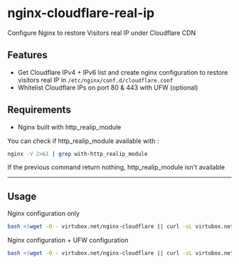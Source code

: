 # nginx-cloudflare-real-ip

Configure Nginx to restore Visitors real IP under Cloudflare CDN

## Features

* Get Cloudflare IPv4 + IPv6 list and create nginx configuration to restore visitors real IP in `/etc/nginx/conf.d/cloudflare.conf`
* Whitelist Cloudflare IPs on port 80 & 443 with UFW (optional)

## Requirements

* Nginx built with http_realip_module

You can check if http_realip_module available with :

```bash
nginx -V 2>&1 | grep with-http_realip_module
```

If the previous command return nothing, http_realip_module isn't available

---

## Usage

Nginx configuration only

```bash
bash <(wget -O - virtubox.net/nginx-cloudflare || curl -sL virtubox.net/nginx-cloudflare)
```

Nginx configuration + UFW configuration

```bash
bash <(wget -O - virtubox.net/nginx-cloudflare || curl -sL virtubox.net/nginx-cloudflare) --ufw
```
